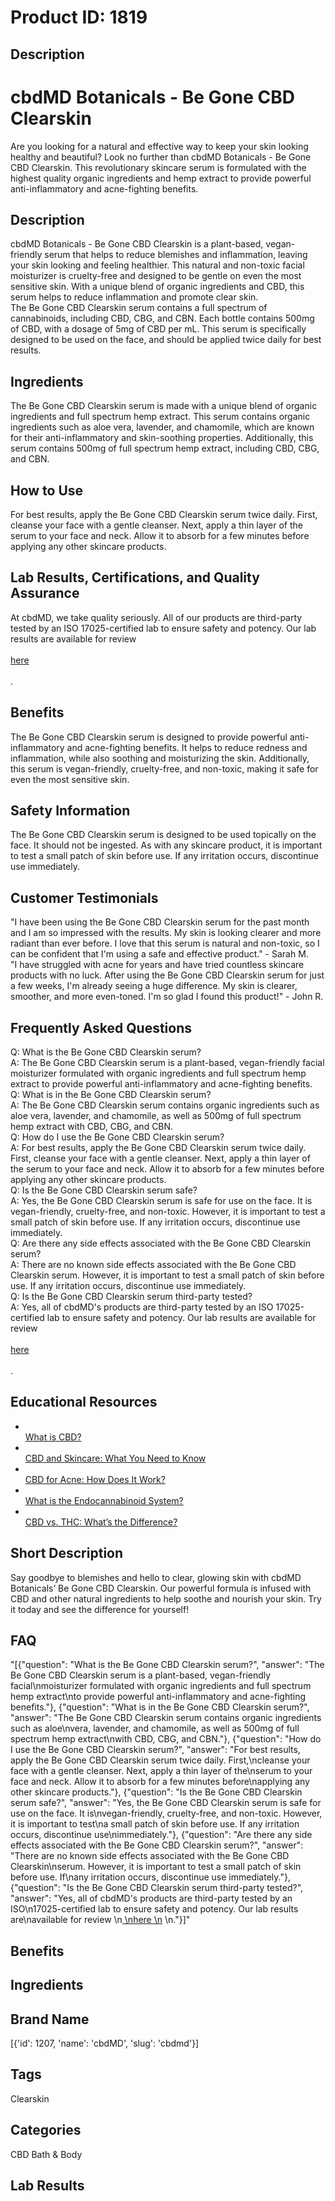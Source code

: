 # Product ID: 1819
## Description
<h1>cbdMD Botanicals - Be Gone CBD Clearskin</h1>
<p>Are you looking for a natural and effective way to keep your skin looking healthy and beautiful? Look no further than cbdMD Botanicals - Be Gone CBD Clearskin. This revolutionary skincare serum is formulated with the highest quality organic ingredients and hemp extract to provide powerful anti-inflammatory and acne-fighting benefits.</p>
<h2>Description</h2>
<p>cbdMD Botanicals - Be Gone CBD Clearskin is a plant-based, vegan-friendly serum that helps to reduce blemishes and inflammation, leaving your skin looking and feeling healthier. This natural and non-toxic facial moisturizer is cruelty-free and designed to be gentle on even the most sensitive skin. With a unique blend of organic ingredients and CBD, this serum helps to reduce inflammation and promote clear skin.<br />
The Be Gone CBD Clearskin serum contains a full spectrum of cannabinoids, including CBD, CBG, and CBN. Each bottle contains 500mg of CBD, with a dosage of 5mg of CBD per mL. This serum is specifically designed to be used on the face, and should be applied twice daily for best results.</p>
<h2>Ingredients</h2>
<p>The Be Gone CBD Clearskin serum is made with a unique blend of organic ingredients and full spectrum hemp extract. This serum contains organic ingredients such as aloe vera, lavender, and chamomile, which are known for their anti-inflammatory and skin-soothing properties. Additionally, this serum contains 500mg of full spectrum hemp extract, including CBD, CBG, and CBN.</p>
<h2>How to Use</h2>
<p>For best results, apply the Be Gone CBD Clearskin serum twice daily. First, cleanse your face with a gentle cleanser. Next, apply a thin layer of the serum to your face and neck. Allow it to absorb for a few minutes before applying any other skincare products.</p>
<h2>Lab Results, Certifications, and Quality Assurance</h2>
<p>At cbdMD, we take quality seriously. All of our products are third-party tested by an ISO 17025-certified lab to ensure safety and potency. Our lab results are available for review<br />
<a href="https://www.cbdmd.com/lab-results"><br />
here<br />
</a><br />
.</p>
<h2>Benefits</h2>
<p>The Be Gone CBD Clearskin serum is designed to provide powerful anti-inflammatory and acne-fighting benefits. It helps to reduce redness and inflammation, while also soothing and moisturizing the skin. Additionally, this serum is vegan-friendly, cruelty-free, and non-toxic, making it safe for even the most sensitive skin.</p>
<h2>Safety Information</h2>
<p>The Be Gone CBD Clearskin serum is designed to be used topically on the face. It should not be ingested. As with any skincare product, it is important to test a small patch of skin before use. If any irritation occurs, discontinue use immediately.</p>
<h2>Customer Testimonials</h2>
<p>"I have been using the Be Gone CBD Clearskin serum for the past month and I am so impressed with the results. My skin is looking clearer and more radiant than ever before. I love that this serum is natural and non-toxic, so I can be confident that I'm using a safe and effective product." - Sarah M.<br />
"I have struggled with acne for years and have tried countless skincare products with no luck. After using the Be Gone CBD Clearskin serum for just a few weeks, I'm already seeing a huge difference. My skin is clearer, smoother, and more even-toned. I'm so glad I found this product!" - John R.</p>
<h2>Frequently Asked Questions</h2>
<p>Q: What is the Be Gone CBD Clearskin serum?<br />
A: The Be Gone CBD Clearskin serum is a plant-based, vegan-friendly facial moisturizer formulated with organic ingredients and full spectrum hemp extract to provide powerful anti-inflammatory and acne-fighting benefits.<br />
Q: What is in the Be Gone CBD Clearskin serum?<br />
A: The Be Gone CBD Clearskin serum contains organic ingredients such as aloe vera, lavender, and chamomile, as well as 500mg of full spectrum hemp extract with CBD, CBG, and CBN.<br />
Q: How do I use the Be Gone CBD Clearskin serum?<br />
A: For best results, apply the Be Gone CBD Clearskin serum twice daily. First, cleanse your face with a gentle cleanser. Next, apply a thin layer of the serum to your face and neck. Allow it to absorb for a few minutes before applying any other skincare products.<br />
Q: Is the Be Gone CBD Clearskin serum safe?<br />
A: Yes, the Be Gone CBD Clearskin serum is safe for use on the face. It is vegan-friendly, cruelty-free, and non-toxic. However, it is important to test a small patch of skin before use. If any irritation occurs, discontinue use immediately.<br />
Q: Are there any side effects associated with the Be Gone CBD Clearskin serum?<br />
A: There are no known side effects associated with the Be Gone CBD Clearskin serum. However, it is important to test a small patch of skin before use. If any irritation occurs, discontinue use immediately.<br />
Q: Is the Be Gone CBD Clearskin serum third-party tested?<br />
A: Yes, all of cbdMD's products are third-party tested by an ISO 17025-certified lab to ensure safety and potency. Our lab results are available for review<br />
<a href="https://www.cbdmd.com/lab-results"><br />
here<br />
</a><br />
.</p>
<h2>Educational Resources</h2>
<ul>
<li><a href="https://www.cbdmd.com/what-is-cbd"><br />
What is CBD?<br />
</a></li>
<li><a href="https://www.cbdmd.com/blog/cbd-and-skincare-what-you-need-to-know"><br />
CBD and Skincare: What You Need to Know<br />
</a></li>
<li><a href="https://www.cbdmd.com/blog/cbd-for-acne-how-does-it-work"><br />
CBD for Acne: How Does It Work?<br />
</a></li>
<li><a href="https://www.cbdmd.com/blog/what-is-the-endocannabinoid-system"><br />
What is the Endocannabinoid System?<br />
</a></li>
<li><a href="https://www.cbdmd.com/blog/cbd-vs-thc-whats-the-difference"><br />
CBD vs. THC: What’s the Difference?<br />
</a></li>
</ul>

## Short Description
<p>Say goodbye to blemishes and hello to clear, glowing skin with cbdMD Botanicals&#8217; Be Gone CBD Clearskin. Our powerful formula is infused with CBD and other natural ingredients to help soothe and nourish your skin. Try it today and see the difference for yourself!</p>

## FAQ
"[{\"question\": \"What is the Be Gone CBD Clearskin serum?\", \"answer\": \"The Be Gone CBD Clearskin serum is a plant-based, vegan-friendly facial\\nmoisturizer formulated with organic ingredients and full spectrum hemp extract\\nto provide powerful anti-inflammatory and acne-fighting benefits.\"}, {\"question\": \"What is in the Be Gone CBD Clearskin serum?\", \"answer\": \"The Be Gone CBD Clearskin serum contains organic ingredients such as aloe\\nvera, lavender, and chamomile, as well as 500mg of full spectrum hemp extract\\nwith CBD, CBG, and CBN.\"}, {\"question\": \"How do I use the Be Gone CBD Clearskin serum?\", \"answer\": \"For best results, apply the Be Gone CBD Clearskin serum twice daily. First,\\ncleanse your face with a gentle cleanser. Next, apply a thin layer of the\\nserum to your face and neck. Allow it to absorb for a few minutes before\\napplying any other skincare products.\"}, {\"question\": \"Is the Be Gone CBD Clearskin serum safe?\", \"answer\": \"Yes, the Be Gone CBD Clearskin serum is safe for use on the face. It is\\nvegan-friendly, cruelty-free, and non-toxic. However, it is important to test\\na small patch of skin before use. If any irritation occurs, discontinue use\\nimmediately.\"}, {\"question\": \"Are there any side effects associated with the Be Gone CBD Clearskin serum?\", \"answer\": \"There are no known side effects associated with the Be Gone CBD Clearskin\\nserum. However, it is important to test a small patch of skin before use. If\\nany irritation occurs, discontinue use immediately.\"}, {\"question\": \"Is the Be Gone CBD Clearskin serum third-party tested?\", \"answer\": \"Yes, all of cbdMD's products are third-party tested by an ISO\\n17025-certified lab to ensure safety and potency. Our lab results are\\navailable for review  \\n[  \\nhere  \\n](https://www.cbdmd.com/lab-results)  \\n.\"}]"
## Benefits

## Ingredients

## Brand Name
[{'id': 1207, 'name': 'cbdMD', 'slug': 'cbdmd'}]
## Tags
Clearskin
## Categories
CBD Bath &amp; Body
## Lab Results

